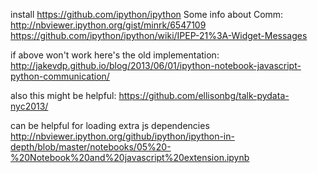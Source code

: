 install https://github.com/ipython/ipython
Some info about Comm:
http://nbviewer.ipython.org/gist/minrk/6547109
https://github.com/ipython/ipython/wiki/IPEP-21%3A-Widget-Messages

if above won't work here's the old implementation:
http://jakevdp.github.io/blog/2013/06/01/ipython-notebook-javascript-python-communication/

also this might be helpful:
https://github.com/ellisonbg/talk-pydata-nyc2013/

can be helpful for loading extra js dependencies
http://nbviewer.ipython.org/github/ipython/ipython-in-depth/blob/master/notebooks/05%20-%20Notebook%20and%20javascript%20extension.ipynb
